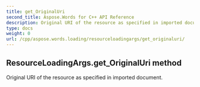 ```yaml
---
title: get_OriginalUri
second_title: Aspose.Words for C++ API Reference
description: Original URI of the resource as specified in imported document. 
type: docs
weight: 0
url: /cpp/aspose.words.loading/resourceloadingargs/get_originaluri/
---
```

## ResourceLoadingArgs.get_OriginalUri method


Original URI of the resource as specified in imported document. 

